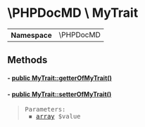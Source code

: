 
# \PHPDocMD \ MyTrait


<!-- Mardown tables do not handle tables without column names -->
<table>
    <tbody>
        <tr>
            <th>Namespace</th>
            <td>\PHPDocMD</td>
        </tr>
                    </tbody>
</table>



## Methods
#### - <a href='../../mockups/MyTrait.php#L8'>public MyTrait::getterOfMyTrait()</a>
#### - <a href='../../mockups/MyTrait.php#L13'>public MyTrait::setterOfMyTrait()</a>
<blockquote><pre>Parameters:<br> &#x25FE; <a href='https://www.php.net/manual/en/language.types.array.php' target='_blank'>array</a> $value</pre></blockquote>


